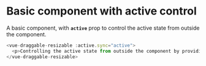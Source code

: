 # Basic component with active control

A basic component, with <b>`active`</b> prop to control the active state from outside the component.

~~~js
<vue-draggable-resizable :active.sync="active">
  <p>Controlling the active state from outside the component by providing the <b>:active</b> prop.</p>
</vue-draggable-resizable>
~~~

